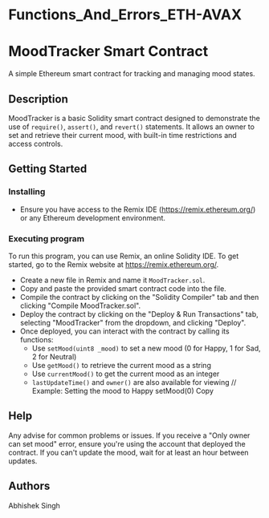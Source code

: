 # Functions_And_Errors_ETH-AVAX
# MoodTracker Smart Contract

A simple Ethereum smart contract for tracking and managing mood states.

## Description

MoodTracker is a basic Solidity smart contract designed to demonstrate the use of `require()`, `assert()`, and `revert()` statements. It allows an owner to set and retrieve their current mood, with built-in time restrictions and access controls.

## Getting Started

### Installing

* Ensure you have access to the Remix IDE (https://remix.ethereum.org/) or any Ethereum development environment.

### Executing program

To run this program, you can use Remix, an online Solidity IDE. To get started, go to the Remix website at https://remix.ethereum.org/.

* Create a new file in Remix and name it `MoodTracker.sol`.
* Copy and paste the provided smart contract code into the file.
* Compile the contract by clicking on the "Solidity Compiler" tab and then clicking "Compile MoodTracker.sol".
* Deploy the contract by clicking on the "Deploy & Run Transactions" tab, selecting "MoodTracker" from the dropdown, and clicking "Deploy".
* Once deployed, you can interact with the contract by calling its functions:
  - Use `setMood(uint8 _mood)` to set a new mood (0 for Happy, 1 for Sad, 2 for Neutral)
  - Use `getMood()` to retrieve the current mood as a string
  - Use `currentMood()` to get the current mood as an integer
  - `lastUpdateTime()` and `owner()` are also available for viewing
// Example: Setting the mood to Happy
setMood(0)
Copy
## Help

Any advise for common problems or issues.
If you receive a "Only owner can set mood" error, ensure you're using the account that deployed the contract.
If you can't update the mood, wait for at least an hour between updates.

## Authors

Abhishek Singh
